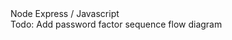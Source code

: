 <div class="language-title">Node Express / Javascript</div>

<div class="todo">Todo: Add password factor sequence flow diagram</div>
